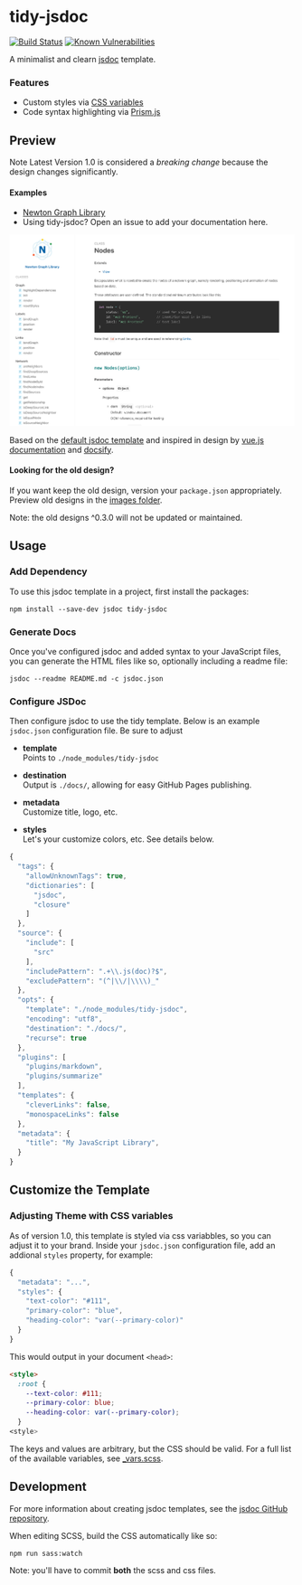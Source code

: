 # tidy-jsdoc

[![Build Status](https://travis-ci.org/julie-ng/tidy-jsdoc.svg?branch=master)](https://travis-ci.org/julie-ng/tidy-jsdoc)
[![Known Vulnerabilities](https://snyk.io//test/github/julie-ng/tidy-jsdoc/badge.svg?targetFile=package.json)](https://snyk.io//test/github/julie-ng/tidy-jsdoc?targetFile=package.json)

A minimalist and clearn [jsdoc](https://jsdoc.app/index.html) template. 

 ### Features

 - Custom styles via [CSS variables](#adjusting-theme-with-css-variables)
 - Code syntax highlighting via [Prism.js](https://prismjs.com/)

## Preview

Note Latest Version 1.0 is considered a _breaking change_ because the design changes significantly. 

#### Examples

- [Newton Graph Library](https://julie-ng.github.io/newtonjs-graph/)
- Using tidy-jsdoc? Open an issue to add your documentation here.

<img src="./images/v1-preview-newtonjs.png" alt="Version 1.0 - Preview" style="max-width:100%;">

Based on the [default jsdoc template](https://github.com/jsdoc/jsdoc/tree/master/templates) and inspired in design by [vue.js documentation](https://vuejs.org/v2/api/) and [docsify](https://docsify.js.org).

#### Looking for the old design?

If you want keep the old design, version your `package.json` appropriately. Preview old designs in the [images folder](./images/).

Note: the old designs ^0.3.0 will not be updated or maintained.

## Usage

### Add Dependency

To use this jsdoc template in a project, first install the packages:

```
npm install --save-dev jsdoc tidy-jsdoc
```

### Generate Docs

Once you've configured jsdoc and added syntax to your JavaScript files, you can generate the HTML files like so, optionally including a readme file:

```
jsdoc --readme README.md -c jsdoc.json
```

### Configure JSDoc

Then configure jsdoc to use the tidy template. Below is an example `jsdoc.json` configuration file. Be sure to adjust

- **template**  
	Points to `./node_modules/tidy-jsdoc`

- **destination**  
	Output is `./docs/`, allowing for easy GitHub Pages publishing.

- **metadata**  
	Customize title, logo, etc.

- **styles**  
	Let's your customize colors, etc. See details below.

```javascript
{
  "tags": {
    "allowUnknownTags": true,
    "dictionaries": [
      "jsdoc",
      "closure"
    ]
  },
  "source": {
    "include": [
      "src"
    ],
    "includePattern": ".+\\.js(doc)?$",
    "excludePattern": "(^|\\/|\\\\)_"
  },
  "opts": {
    "template": "./node_modules/tidy-jsdoc",
    "encoding": "utf8",
    "destination": "./docs/",
    "recurse": true
  },
  "plugins": [
    "plugins/markdown",
    "plugins/summarize"
  ],
  "templates": {
    "cleverLinks": false,
    "monospaceLinks": false
  },
  "metadata": {
    "title": "My JavaScript Library",
  }
}
```

## Customize the Template

### Adjusting Theme with CSS variables

As of version 1.0, this template is styled via css variabbles, so you can adjust it to your brand. Inside your `jsdoc.json` configuration file, add an addional `styles` property, for example:

```javascript
{
  "metadata": "...",
  "styles": {
    "text-color": "#111",		
    "primary-color": "blue",
    "heading-color": "var(--primary-color)"
  }	
}
```

This would output in your document `<head>`:

```html
<style>
  :root {
    --text-color: #111;
    --primary-color: blue;
    --heading-color: var(--primary-color);
  }
<style>
```
The keys and values are arbitrary, but the CSS should be valid. For a full list of the available variables, see [_vars.scss](./static/styles/_vars.scss).


## Development

For more information about creating jsdoc templates, see the [jsdoc GitHub repository](https://github.com/jsdoc/jsdoc/tree/master/templates).

When editing SCSS, build the CSS automatically like so:

```
npm run sass:watch
```

Note: you'll have to commit **both** the scss and css files.
